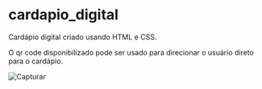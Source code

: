 # cardapio_digital
Cardápio digital criado usando HTML e CSS. 

O qr code disponibilizado pode ser usado para direcionar o usuário direto para o cardápio.


![Capturar](https://user-images.githubusercontent.com/106875227/200382320-cb260e07-b46e-48d6-bcf9-4b222b6a88fc.PNG)
